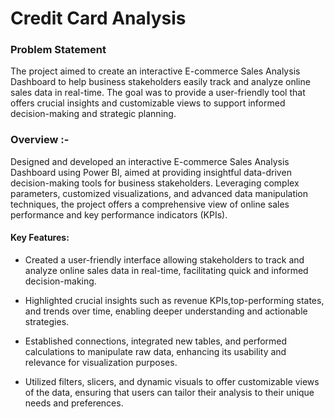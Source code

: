 
# Credit Card Analysis

### Problem Statement

The project aimed to create an interactive E-commerce Sales Analysis Dashboard to help business stakeholders easily track and analyze online sales data in real-time. The goal was to provide a user-friendly tool that offers crucial insights and customizable views to support informed decision-making and strategic planning.

### Overview :-  

Designed and developed an interactive E-commerce Sales Analysis Dashboard using Power BI, aimed at providing insightful data-driven decision-making tools for business stakeholders. Leveraging complex parameters, customized visualizations, and advanced data manipulation techniques, the project offers a comprehensive view of online sales performance and key performance indicators (KPIs).

####  Key Features:

- Created a user-friendly interface allowing stakeholders to track and analyze online sales data in real-time, facilitating quick and informed decision-making.

- Highlighted crucial insights such as revenue KPIs,top-performing states, and trends over time, enabling deeper understanding and actionable strategies.

-  Established connections, integrated new tables, and performed calculations to manipulate raw data, enhancing its usability and relevance for visualization purposes.

- Utilized filters, slicers, and dynamic visuals to offer customizable views of the data, ensuring that users can tailor their analysis to their unique needs and preferences.

